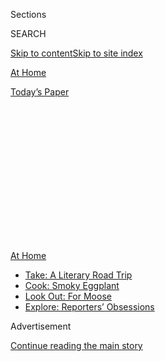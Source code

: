 <div id="app">

<div>

<div>

<div>

<div class="NYTAppHideMasthead css-1q2w90k e1suatyy0">

<div class="section css-ui9rw0 e1suatyy2">

<div class="css-eph4ug er09x8g0">

<div class="css-6n7j50">

</div>

<span class="css-1dv1kvn">Sections</span>

<div class="css-10488qs">

<span class="css-1dv1kvn">SEARCH</span>

</div>

[Skip to content](#site-content)[Skip to site index](#site-index)

</div>

<div id="masthead-section-label" class="css-1wr3we4 eaxe0e00">

[At
Home](https://www.nytimes.com/spotlight/at-home)

</div>

<div class="css-10698na e1huz5gh0">

</div>

</div>

<div id="masthead-bar-one" class="section hasLinks css-15hmgas e1csuq9d3">

<div class="css-uqyvli e1csuq9d0">

</div>

<div class="css-1uqjmks e1csuq9d1">

</div>

<div class="css-9e9ivx">

[](https://myaccount.nytimes.com/auth/login?response_type=cookie&client_id=vi)

</div>

<div class="css-1bvtpon e1csuq9d2">

[Today’s
Paper](https://www.nytimes.com/section/todayspaper)

</div>

</div>

</div>

</div>

<div data-aria-hidden="false">

<div id="site-content" data-role="main">

<div>

<div class="css-1aor85t" style="opacity:0.000000001;z-index:-1;visibility:hidden">

<div class="css-1hqnpie">

<div class="css-epjblv">

<span class="css-17xtcya">[At
Home](/spotlight/at-home)</span><span class="css-x15j1o">|</span><span class="css-fwqvlz">How
Can We Be of
Service?</span>

</div>

<div class="css-k008qs">

<div class="css-1iwv8en">

<span class="css-18z7m18"></span>

<div>

</div>

</div>

<span class="css-1n6z4y">https://nyti.ms/2CKqEtM</span>

<div class="css-1705lsu">

<div class="css-4xjgmj">

<div class="css-4skfbu" data-role="toolbar" data-aria-label="Social Media Share buttons, Save button, and Comments Panel with current comment count" data-testid="share-tools">

  - 
  - 
  - 
  - 
    
    <div class="css-6n7j50">
    
    </div>

  - 

</div>

</div>

</div>

</div>

</div>

</div>

<div id="NYT_TOP_BANNER_REGION" class="css-13pd83m">

<div>

<div id="maps-athome-menu" class="section interactive-content interactive-size-medium css-1edisqu">

<div class="css-17ih8de interactive-body">

<div class="at-home-nav__innerContainer">

<div class="at-home-nav__title">

[At
Home](https://www.nytimes.com/spotlight/at-home?action=click&pgtype=Article&state=default&region=TOP_BANNER&context=at_home_menu)

</div>

  - [Take: A Literary Road
    Trip](https://www.nytimes.com/2020/07/28/books/time-for-a-literary-road-trip.html?action=click&pgtype=Article&state=default&region=TOP_BANNER&context=at_home_menu)
  - [Cook: Smoky
    Eggplant](https://www.nytimes.com/2020/07/29/magazine/bored-with-your-home-cooking-some-smoky-eggplant-will-fix-that.html?action=click&pgtype=Article&state=default&region=TOP_BANNER&context=at_home_menu)
  - [Look Out: For
    Moose](https://www.nytimes.com/2020/07/27/travel/moose-michigan-isle-royale.html?action=click&pgtype=Article&state=default&region=TOP_BANNER&context=at_home_menu)
  - [Explore: Reporters’
    Obsessions](https://www.nytimes.com/interactive/2020/at-home/even-more-reporters-editors-diaries-lists-recommendations.html?action=click&pgtype=Article&state=default&region=TOP_BANNER&context=at_home_menu)

</div>

</div>

</div>

</div>

</div>

<div id="top-wrapper" class="css-1sy8kpn">

<div id="top-slug" class="css-l9onyx">

Advertisement

</div>

[Continue reading the main
story](#after-top)

<div class="ad top-wrapper" style="text-align:center;height:100%;display:block;min-height:250px">

<div id="top" class="place-ad" data-position="top" data-size-key="top">

</div>

</div>

<div id="after-top">

</div>

</div>

<div>

<div id="sponsor-wrapper" class="css-1hyfx7x">

<div id="sponsor-slug" class="css-19vbshk">

Supported by

</div>

[Continue reading the main
story](#after-sponsor)

<div id="sponsor" class="ad sponsor-wrapper" style="text-align:center;height:100%;display:block">

</div>

<div id="after-sponsor">

</div>

</div>

<div class="css-186x18t">

At Home Newsletter

</div>

<div class="css-1vkm6nb ehdk2mb0">

# How Can We Be of Service?

</div>

We know you have questions about how to manage life at home, life with
family, with roommates, all alone, especially as the summer stretches
onward toward September’s call.

<div class="css-79elbk" data-testid="photoviewer-wrapper">

<div class="css-z3e15g" data-testid="photoviewer-wrapper-hidden">

</div>

<div class="css-1a48zt4 ehw59r15" data-testid="photoviewer-children">

![<span class="css-16f3y1r e13ogyst0" data-aria-hidden="true">The warm
custard filling in this tomato tart is seasoned with fresh basil and
oregano.</span><span class="css-cnj6d5 e1z0qqy90" itemprop="copyrightHolder"><span class="css-1ly73wi e1tej78p0">Credit...</span><span><span>Bryan
Gardner for The New York Times. Food Stylist: Barrett
Washburne.</span></span></span>](https://static01.nyt.com/images/2020/07/22/dining/17Tart/merlin_174651783_e9bdded5-e946-4246-bed2-dd5de7ae71f0-articleLarge.jpg?quality=75&auto=webp&disable=upscale)

</div>

</div>

<div class="css-18e8msd">

<div class="css-vp77d3 epjyd6m0">

<div class="css-hus3qt ey68jwv0" data-aria-hidden="true">

[![Sam
Sifton](https://static01.nyt.com/images/2018/06/21/multimedia/author-sam-sifton/author-sam-sifton-thumbLarge.png
"Sam Sifton")](https://www.nytimes.com/by/sam-sifton)

</div>

<div class="css-1baulvz">

By [<span class="css-1baulvz last-byline" itemprop="name">Sam
Sifton</span>](https://www.nytimes.com/by/sam-sifton)

</div>

</div>

  - 
    
    <div class="css-ld3wwf e16638kd2">
    
    July 17,
    2020
    
    </div>

  - 
    
    <div class="css-4xjgmj">
    
    <div class="css-d8bdto" data-role="toolbar" data-aria-label="Social Media Share buttons, Save button, and Comments Panel with current comment count" data-testid="share-tools">
    
      - 
      - 
      - 
      - 
        
        <div class="css-6n7j50">
        
        </div>
    
      - 
    
    </div>
    
    </div>

</div>

</div>

<div class="section meteredContent css-1r7ky0e" name="articleBody" itemprop="articleBody">

<div class="css-1fanzo5 StoryBodyCompanionColumn">

<div class="css-53u6y8">

Welcome. Here’s all any of us have been talking about these days on our
calls and video calls, on Slack, in texts and in emails sent too early
in the morning or way too late at night: *What happens when it’s Fall?*

As a corollary: What happens when school starts or it doesn’t, or it
kind of does, or halfway does? What happens when September rolls around
and we’re still out of work? Or when October comes and we’re still
working from a desk in the corner of the bedroom or basement and it’s
dark when you log on and dark a million hours later, when you log off?
What happens when we’re still commuting to workplaces brought back too
soon or too late, to essential jobs that are hard, were harder, that may
become more difficult yet again, when the weather changes, if the
coronavirus flares once more? What happens on Thanksgiving?

And we know it’s not just us, as we work to find ways to make life at
home during the pandemic a little fuller, more cultured, a tiny bit
easier. We know you have questions as well, about how to manage life at
home, life with family, with roommates, all alone, especially as the
summer stretches onward toward September’s call.

\[*Like this newsletter?* [*Sign
up*](https://www.nytimes.com/newsletters/at-home) *to receive it in your
inbox.*\]

Will you share those questions with us? Simply write
<athome@nytimes.com> and tell us: Here’s what I want to know about life
at home as we head into autumn. Here’s what I need help with, at home.
Here’s my chief area of concern.

</div>

</div>

<div class="css-1fanzo5 StoryBodyCompanionColumn">

<div class="css-53u6y8">

We want to be of service. [How can we help](mailto:athome@nytimes.com)?
We’ll read every word.

Afterward, you can seek respite in music — say, Sufjan Stevens singing
“[Futile Devices](https://www.youtube.com/watch?v=x2dNTjE6ItI)” on
WNYC back in 2011? You can relax into a book. I’m revisiting Colson
Whitehead’s “[Sag
Harbor](https://www.penguinrandomhouse.com/books/189755/sag-harbor-by-colson-whitehead/)”
right now, as I do each summer. You might bake a [blackberry corn
cobbler](https://cooking.nytimes.com/recipes/1020329-blackberry-corn-cobbler).
Or browse the [Instagram feeds of global street
photographers](https://www.nytimes.com/2020/07/15/arts/design/art-accounts-instagram.html)
our critic Will Heinrich admires.

And come visit [At Home](http://www.nytimes.com/athome), where we make
recommendations like that every day, where we seek to be helpful to you
during a difficult time in our world. It’s a library of diversion, of
household knowledge, of suggestions for how to live a little better,
despite all. More of those ideas follow below.

And let us know [what you
think](https://nyt.qualtrics.com/jfe/form/SV_e9cKGVFtci4CObz)\!

-----

## How to pass the time.

</div>

</div>

<div class="css-79elbk" data-testid="photoviewer-wrapper">

<div class="css-z3e15g" data-testid="photoviewer-wrapper-hidden">

</div>

<div class="css-1a48zt4 ehw59r15" data-testid="photoviewer-children">

![<span class="css-cnj6d5 e1z0qqy90" itemprop="copyrightHolder"><span class="css-1ly73wi e1tej78p0">Credit...</span><span>Nick
Little</span></span>](https://static01.nyt.com/images/2020/07/21/autossell/bribery/bribery-articleLarge.jpg?quality=75&auto=webp&disable=upscale)

</div>

</div>

<div class="css-1fanzo5 StoryBodyCompanionColumn">

<div class="css-53u6y8">

  - So many plans have had to be canceled in the last few months, but
    Jancee Dunn realized she could help her kids through it by [making a
    big deal of the things
    they](https://www.nytimes.com/2020/07/17/parenting/kid-activities-summer.html)[*can*](https://www.nytimes.com/2020/07/17/parenting/kid-activities-summer.html)[do](https://www.nytimes.com/2020/07/17/parenting/kid-activities-summer.html).
    She dug in on her methods, which the child psychologist, Tamar
    Kahane, Ph.D., says can be a “wonderful antidote to all of the
    disappointments, disruptions and lack of agency we’re all feeling.”

  - Our culture writers got together and came up with [seven things you
    should do this
    weekend](https://www.nytimes.com/2020/07/16/arts/things-to-do-weekend-coronavirus.html).
    Among the offerings? Streaming Silvia González S.’s brilliant play,
    “Boxcar.”

  - [This week’s
    playlist](https://www.nytimes.com/2020/07/17/arts/music/playlist-drake-dj-khaled-mariah-carey.html)
    includes a new track from DJ Khaled and Drake. Jon Caramanica
    believes there will be more to come from the latter, saying “When he
    raps like this, with a stream of boastfulness, it’s often an
    ego-clearing amuse bouche for a more ambitious release to follow.”
    Once you get through those newer offerings, take a journey through a
    list of [15 songs you probably don’t
    know](https://www.nytimes.com/2020/07/15/arts/music/pop-hip-hop-samples.html)
    that will sound awfully
familiar.

-----

## What to watch.

</div>

</div>

<div class="css-79elbk" data-testid="photoviewer-wrapper">

<div class="css-z3e15g" data-testid="photoviewer-wrapper-hidden">

</div>

<div class="css-1a48zt4 ehw59r15" data-testid="photoviewer-children">

<div class="css-1xdhyk6 erfvjey0">

<span class="css-1ly73wi e1tej78p0">Image</span>

<div class="css-zjzyr8">

<div data-testid="lazyimage-container" style="height:257.77777777777777px">

</div>

</div>

</div>

<span class="css-16f3y1r e13ogyst0" data-aria-hidden="true">Clockwise
from top left, scenes from “When Marnie Was There,” “Kiki’s Delivery
Service,” “Ponyo” and “Howl’s Moving
Castle.”</span><span class="css-cnj6d5 e1z0qqy90" itemprop="copyrightHolder"><span class="css-1ly73wi e1tej78p0">Credit...</span><span>Photographs
via Studio Ghibli/ Gkids</span></span>

</div>

</div>

<div class="css-1fanzo5 StoryBodyCompanionColumn">

<div class="css-53u6y8">

  - Among the more intriguing options on HBO Max is a huge selection of
    films from Studio Ghibli, including classics like “Spirited Away,”
    “My Neighbor Totoro” and “Princess Mononoke.” Nancy Coleman took
    to
    [Twitter](https://twitter.com/nancylcoleman/status/1283785775721721857)
    to perfectly sum up [her exploration of those
    offerings](https://www.nytimes.com/2020/07/16/movies/studio-ghibli-hbo-max.html):
    
    *“There are TWENTY-ONE whole Studio Ghibli movies to stream on HBO
    Max. That’s a lot of Ghibli. So for you, dear reader, and definitely
    not just for my own personal fun, I inhaled a bunch of them and made
    you a road map.”*

  - As always, Margaret Lyons broke down [what you should watch this
    weekend](https://www.nytimes.com/2020/07/16/arts/television/hannibal-buress-my-cat-from-hell.html),
    based on how much time you have at your disposal. If you have an
    hour and like comedy, she recommends the new special “Hannibal
    Burress: Miami Nights.” She says Burress “has the best command of
    detail of any comedian working today, and his new special, available
    free, is a knockout.”

  - In the latest installment of our “[Anatomy of a
    Scene](https://www.nytimes.com/2020/07/17/movies/the-old-guard-clip.html)”
    series, we asked Gina Prince-Bythewood, the director of “The Old
    Guard,” to break down an action sequence featuring Charlize Theron
    and KiKi Layne. “For women, the tell of whether they are athletic or
    not is a punch,” Prince-Bythewood said when discussing the scene’s
    fight choreography. “If you can throw a punch, we’re going to
    believe that you’re a
fighter.”

-----

</div>

</div>

<div class="css-1fanzo5 StoryBodyCompanionColumn">

<div class="css-53u6y8">

## What to eat.

</div>

</div>

<div class="css-79elbk" data-testid="photoviewer-wrapper">

<div class="css-z3e15g" data-testid="photoviewer-wrapper-hidden">

</div>

<div class="css-1a48zt4 ehw59r15" data-testid="photoviewer-children">

<div class="css-1xdhyk6 erfvjey0">

<span class="css-1ly73wi e1tej78p0">Image</span>

<div class="css-zjzyr8">

<div data-testid="lazyimage-container" style="height:257.77777777777777px">

</div>

</div>

</div>

<span class="css-16f3y1r e13ogyst0" data-aria-hidden="true">Any short
pasta, like radiatori, can be used in this dish. Most of the sauce’s
character comes from burnished peppers and garlic
cloves.</span><span class="css-cnj6d5 e1z0qqy90" itemprop="copyrightHolder"><span class="css-1ly73wi e1tej78p0">Credit...</span><span>Julia
Gartland for The New York Times (Photography and Styling)</span></span>

</div>

</div>

<div class="css-1fanzo5 StoryBodyCompanionColumn">

<div class="css-53u6y8">

  - Melissa Clark is back with a recipe for [creamy
    tomatoes](https://www.nytimes.com/2020/07/15/dining/cheesy-tomatoes-recipe.html)
    that is so good you won’t want to share. But if you’re feeling
    generous, you could try her [vegetable-rich
    pasta](https://www.nytimes.com/2020/07/17/dining/caramelized-pepper-pasta-recipe.html)
    (above) that features caramelized peppers that you won’t soon
    forget.

  - Vallery Lomas’s recipe for an [heirloom tomato
    tart](https://www.nytimes.com/2020/07/17/dining/heirloom-tomato-tart-recipe.html)
    (above) is not all that complicated but is absolutely packed with
    flavor.

  - And while we’ve all changed our eating habits some in recent months,
    Michael Snyder unpacked the history to show that [this isn’t the
    first time a pandemic has changed how we
    eat](https://www.nytimes.com/2020/07/16/t-magazine/eating-food-during-plague.html).

-----

### Like what you see?

You can always find much more to read, watch and do every day on [At
Home](https://www.nytimes.com/spotlight/at-home). And you can email us:
<athome@nytimes.com>.

</div>

</div>

<div>

</div>

</div>

<div>

</div>

<div>

</div>

<div>

</div>

<div>

<div id="bottom-wrapper" class="css-1ede5it">

<div id="bottom-slug" class="css-l9onyx">

Advertisement

</div>

[Continue reading the main
story](#after-bottom)

<div id="bottom" class="ad bottom-wrapper" style="text-align:center;height:100%;display:block;min-height:90px">

</div>

<div id="after-bottom">

</div>

</div>

</div>

</div>

</div>

## Site Index

<div>

</div>

## Site Information Navigation

  - [© <span>2020</span> <span>The New York Times
    Company</span>](https://help.nytimes.com/hc/en-us/articles/115014792127-Copyright-notice)

<!-- end list -->

  - [NYTCo](https://www.nytco.com/)
  - [Contact
    Us](https://help.nytimes.com/hc/en-us/articles/115015385887-Contact-Us)
  - [Work with us](https://www.nytco.com/careers/)
  - [Advertise](https://nytmediakit.com/)
  - [T Brand Studio](http://www.tbrandstudio.com/)
  - [Your Ad
    Choices](https://www.nytimes.com/privacy/cookie-policy#how-do-i-manage-trackers)
  - [Privacy](https://www.nytimes.com/privacy)
  - [Terms of
    Service](https://help.nytimes.com/hc/en-us/articles/115014893428-Terms-of-service)
  - [Terms of
    Sale](https://help.nytimes.com/hc/en-us/articles/115014893968-Terms-of-sale)
  - [Site
    Map](https://spiderbites.nytimes.com)
  - [Help](https://help.nytimes.com/hc/en-us)
  - [Subscriptions](https://www.nytimes.com/subscription?campaignId=37WXW)

</div>

</div>

</div>

</div>
